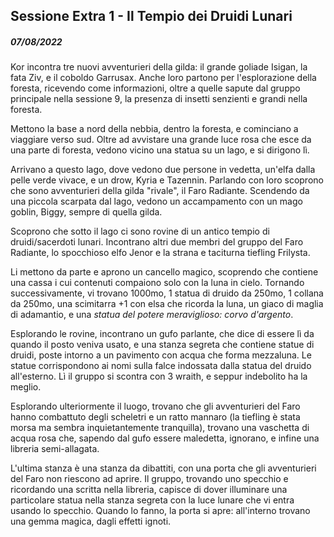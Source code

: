 ## Sessione Extra 1 - Il Tempio dei Druidi Lunari

##### 07/08/2022

Kor incontra tre nuovi avventurieri della gilda: il grande goliade Isigan, la fata Ziv, e il coboldo Garrusax. Anche loro partono per l'esplorazione della foresta, ricevendo come informazioni, oltre a quelle sapute dal gruppo principale nella sessione 9, la presenza di insetti senzienti e grandi nella foresta.

Mettono la base a nord della nebbia, dentro la foresta, e cominciano a viaggiare verso sud. Oltre ad avvistare una grande luce rosa che esce da una parte di foresta, vedono vicino una statua su un lago, e si dirigono lì.

Arrivano a questo lago, dove vedono due persone in vedetta, un'elfa dalla pelle verde vivace, e un drow, Kyria e Tazennin. Parlando con loro scoprono che sono avventurieri della gilda "rivale", il Faro Radiante. Scendendo da una piccola scarpata dal lago, vedono un accampamento con un mago goblin, Biggy, sempre di quella gilda.

Scoprono che sotto il lago ci sono rovine di un antico tempio di druidi/sacerdoti lunari. Incontrano altri due membri del gruppo del Faro Radiante, lo spocchioso elfo Jenor e la strana e taciturna tiefling Frilysta.

Li mettono da parte e aprono un cancello magico, scoprendo che contiene una cassa i cui contenuti compaiono solo con la luna in cielo. Tornando successivamente, vi trovano 1000mo, 1 statua di druido da 250mo, 1 collana da 250mo, una scimitarra +1 con elsa che ricorda la luna, un giaco di maglia di adamantio, e una *statua del potere meraviglioso: corvo d'argento*.

Esplorando le rovine, incontrano un gufo parlante, che dice di essere lì da quando il posto veniva usato, e una stanza segreta che contiene statue di druidi, poste intorno a un pavimento con acqua che forma mezzaluna. Le statue corrispondono ai nomi sulla falce indossata dalla statua del druido all'esterno. Lì il gruppo si scontra con 3 wraith, e seppur indebolito ha la meglio.

Esplorando ulteriormente il luogo, trovano che gli avventurieri del Faro hanno combattuto degli scheletri e un ratto mannaro (la tiefling è stata morsa ma sembra inquietantemente tranquilla), trovano una vaschetta di acqua rosa che, sapendo dal gufo essere maledetta, ignorano, e infine una libreria semi-allagata.

L'ultima stanza è una stanza da dibattiti, con una porta che gli avventurieri del Faro non riescono ad aprire. Il gruppo, trovando uno specchio e ricordando una scritta nella libreria, capisce di dover illuminare una particolare statua nella stanza segreta con la luce lunare che vi entra usando lo specchio. Quando lo fanno, la porta si apre: all'interno trovano una gemma magica, dagli effetti ignoti.